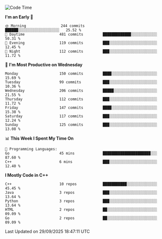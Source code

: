 <!--START_SECTION:waka-->
![Code Time](http://img.shields.io/badge/Code%20Time-679%20hrs-blue)

**I'm an Early 🐤** 

```text
🌞 Morning                244 commits         ██████░░░░░░░░░░░░░░░░░░░   25.52 % 
🌆 Daytime                481 commits         █████████████░░░░░░░░░░░░   50.31 % 
🌃 Evening                119 commits         ███░░░░░░░░░░░░░░░░░░░░░░   12.45 % 
🌙 Night                  112 commits         ███░░░░░░░░░░░░░░░░░░░░░░   11.72 % 
```
📅 **I'm Most Productive on Wednesday** 

```text
Monday                   150 commits         ████░░░░░░░░░░░░░░░░░░░░░   15.69 % 
Tuesday                  99 commits          ███░░░░░░░░░░░░░░░░░░░░░░   10.36 % 
Wednesday                206 commits         █████░░░░░░░░░░░░░░░░░░░░   21.55 % 
Thursday                 112 commits         ███░░░░░░░░░░░░░░░░░░░░░░   11.72 % 
Friday                   147 commits         ████░░░░░░░░░░░░░░░░░░░░░   15.38 % 
Saturday                 117 commits         ███░░░░░░░░░░░░░░░░░░░░░░   12.24 % 
Sunday                   125 commits         ███░░░░░░░░░░░░░░░░░░░░░░   13.08 % 
```


📊 **This Week I Spent My Time On** 

```text
💬 Programming Languages: 
Go                       45 mins             ██████████████████████░░░   87.60 % 
C++                      6 mins              ███░░░░░░░░░░░░░░░░░░░░░░   12.40 % 
```

**I Mostly Code in C++** 

```text
C++                      10 repos            ███████████░░░░░░░░░░░░░░   45.45 % 
Java                     3 repos             ███░░░░░░░░░░░░░░░░░░░░░░   13.64 % 
Python                   3 repos             ███░░░░░░░░░░░░░░░░░░░░░░   13.64 % 
HTML                     2 repos             ██░░░░░░░░░░░░░░░░░░░░░░░   09.09 % 
Go                       2 repos             ██░░░░░░░░░░░░░░░░░░░░░░░   09.09 % 
```




 Last Updated on 29/09/2025 18:47:11 UTC
<!--END_SECTION:waka-->
